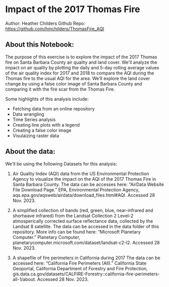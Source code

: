 # Impact of the 2017 Thomas Fire

Author: Heather Childers
Github Repo: https://github.com/hmchilders/ThomasFire_AQI

## About this Notebook:
The purpose of this exercise is to explore the impact of the 2017 Thomas fire on Santa Barbara County air quality and land cover. We'll analyze the impact on air quality by plotting the daily and 5-day rolling average values of the air quality index for 2017 and 2018 to compare the AQI during the Thomas fire to the usual AQI for the area. We'll explore the land cover change by using a false color image of Santa Barbara County and comparing it with the fire scar from the Thomas Fire.

Some highlights of this analysis include:
- Fetching data from an online repository
- Data wrangling
- Time Series analysis
- Creating line plots with a legend
- Creating a false color image
- Visulaizing raster data

## About the data:
We'll be using the following Datasets for this analysis:

1. Air Quality Index (AQI) data from the US Environmental Protection Agency to visualize the impact on the AQI of the 2017 Thomas Fire in Santa Barbara County.
The data can be accesses here: “AirData Website File Download Page.” EPA, Environmental Protection Agency, aqs.epa.gov/aqsweb/airdata/download_files.html#AQI. Accessed 28 Nov. 2023. 

2. A simplified collection of bands (red, green, blue, near-infrared and shortwave infrared) from the Landsat Collection 2 Level-2 atmosperically corrected surface reflectance data, collected by the Landsat 8 satellite.
The data can be accessed in the data folder of this repository. More info can be found here: “Microsoft Planetary Computer.” Planetary Computer, planetarycomputer.microsoft.com/dataset/landsat-c2-l2. Accessed 28 Nov. 2023.  

3. A shapefile of fire perimeters in California during 2017
The data can be accessed here: “California Fire Perimeters (All).” California State Geoportal, California Department of Forestry and Fire Protection, gis.data.ca.gov/datasets/CALFIRE-Forestry::california-fire-perimeters-all-1/about. Accessed 28 Nov. 2023. 
